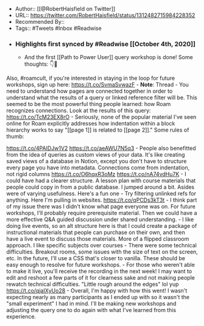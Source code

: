 - Author:: [[@RobertHaisfield on Twitter]]
- URL:: https://twitter.com/RobertHaisfield/status/1312482715984228352
- Recommended By::
- Tags:: #Tweets #Inbox #Readwise
- ### Highlights first synced by #Readwise [[October 4th, 2020]]
    - And the first [[Path to Power User]] query workshop is done! Some thoughts: 👇️🧵️

Also, #roamcult, if you're interested in staying in the loop for future workshops, sign up here: https://t.co/SvmaSvwazF 
        - **Note**: Thread
    - You need to understand how pages are connected together in order to understand what the results of a query or linked reference filter will be. This seemed to be the most powerful thing people learned: how Roam recognizes connections. Look at the results of this query: https://t.co/TcM23EX8rO 
    - Seriously, none of the popular material I've seen online for Roam explicitly addresses how indentation within a block hierarchy works to say "[[page 1]] is related to [[page 2]]." Some rules of thumb: 

https://t.co/4PAIDJw1V2 https://t.co/aeAWU7N5q3 
    - People also benefitted from the idea of queries as custom views of your data. It's like creating saved views of a database in Notion, except you don't have to structure every page you have into metadata. Connections come from indentation, not rigid columns https://t.co/O6hqxR3oMz https://t.co/nA74vdHu7K 
    - I could have had a clearer structure. A lesson plan with course materials that people could copy in from a public database. I jumped around a bit. Asides were of varying usefulness. Here's a fun one - Try filtering unlinked refs for anything. Here I'm pulling in websites. https://t.co/qPCDs3kT3t 
    - I think part of my issue there was I didn't know what page everyone was on. For future workshops, I'll probably require prerequisite material. Then we could have a more effective Q&A guided discussion under shared understanding. 
    - I like doing live events, so an alt structure here is that I could create a package of instructional materials that people can purchase on their own, and then have a live event to discuss those materials. More of a flipped classroom approach. I like specific subjects over courses 
    - There were some technical difficulties. Breakout rooms, some issues with the size of text on the screen, etc. In the future, I'll use a CSS that's closer to vanilla. These should be easy enough to resolve for future workshops. 
    - For those who weren't able to make it live, you'll receive the recording in the next week! I may want to edit and reshoot a few parts of it for clearness sake and not making people rewatch technical difficulties. "Little rough around the edges" lol yup https://t.co/qjaIXyUo28 
    - Overall, I'm happy with how this went! I wasn't expecting nearly as many participants as I ended up with so it wasn't the "small experiment" I had in mind. I'll be making new workshops and adjusting the query one to do again with what I've learned from this experience. 
